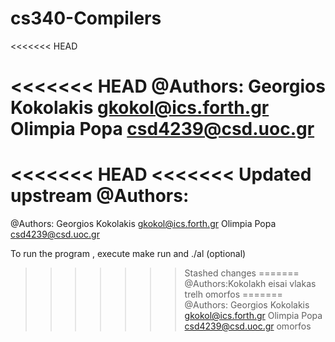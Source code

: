 # cs340-Compilers
<<<<<<< HEAD

<<<<<<< HEAD
@Authors: 
Georgios Kokolakis gkokol@ics.forth.gr
Olimpia  Popa      csd4239@csd.uoc.gr
=======
<<<<<<< HEAD
<<<<<<< Updated upstream
@Authors:
=======
@Authors: 
Georgios Kokolakis gkokol@ics.forth.gr
Olimpia  Popa      csd4239@csd.uoc.gr

To run the program , execute make run and ./al <arg1> <arg2>(optional)
>>>>>>> Stashed changes
=======
@Authors:Kokolakh eisai vlakas
>>>>>>> trelh
>>>>>>> omorfos
=======
@Authors: 
Georgios Kokolakis gkokol@ics.forth.gr
Olimpia  Popa      csd4239@csd.uoc.gr
>>>>>>> omorfos
